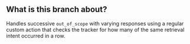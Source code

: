 ## What is this branch about?

Handles successive `out_of_scope` with varying responses using a regular custom action that checks
the tracker for how many of the same retrieval intent occurred in a row.
